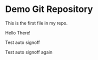 # Demo Git Repository

This is the first file in my repo.

Hello There!

Test auto signoff

Test auto signoff again
